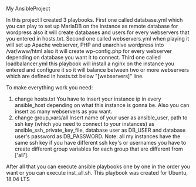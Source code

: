 My AnsibleProject

In this project I created 3 playbooks. 
  First one called database.yml which you can play to set up MariaDB on the instance as remote database for wordpress
also it will create databases and users for every webservers that you entered in hosts.txt.
  Second one called webservers.yml when playing it will set up Apache webserver, PHP and unarchive wordpress into /var/www/html 
also it will create wp-config.php for every webserver depending on database you want it to connect.
  Third one called loadbalancer.yml this playbook will install a nginx on the instance you entered and configure it so it will
balance between two or more webservers which are defined in hosts.txt below "[webservers]" line.

To make everything work you need:
1) change hosts.txt
  You have to insert your instance ip in every ansible_host depending on what this instance is gonna be. 
Also you can insert as many webservers as you want.
2) change group_vars/all
  Insert name of your user as ansible_user, path to ssh key (which you need to connect to your instances) as ansible_ssh_private_key_file, 
database user as DB_USER and database user's password as DB_PASSWORD.
Note: all my instances have the same ssh key if you have different ssh key's or usernames you have to create different group variables 
for each group that are different from ['all']. 

After all that you can execute ansible playbooks one by one in the order you want or you can execute inst_all.sh.
This playbook was created for Ubuntu, 18.04 LTS
